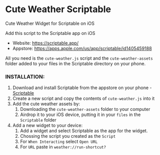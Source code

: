 # Cute Weather Scriptable
Cute Weather Widget for Scriptable on iOS

Add this script to the Scriptable app on iOS 
- Website: https://scriptable.app/
- Appstore: https://apps.apple.com/us/app/scriptable/id1405459188

All you need is the `cute-weather.js` script and the `cute-weather-assets` folder added to your files in the Scriptable directory on your phone.

### INSTALLATION:
1. Download and install Scriptable from the appstore on your phone - [Scriptable](https://apps.apple.com/us/app/scriptable/id1405459188)
2. Create a new script and copy the contents of `cute-weather.js` into it
3. Add the cute weather assets by:
   1. Downloading the `cute-weather-assets` folder to your computer
   2. Airdrop it to your iOS device, putting it in your `files` in the `Scriptable` folder
4. Add a new widget to your device:
   1. Add a widget and select Scriptable as the app for the widget.
   2. Chossing the script you created as the `Script`
   3. For `When Interacting` select `Open URL`
   4. For `URL` paste in `weather://run-shortcut?`
